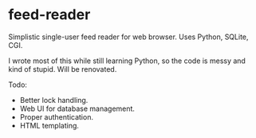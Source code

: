 feed-reader
===========

Simplistic single-user feed reader for web browser. Uses Python, SQLite, CGI.

I wrote most of this while still learning Python, so the code is messy and kind
of stupid. Will be renovated.

Todo:
- Better lock handling.
- Web UI for database management.
- Proper authentication.
- HTML templating.
